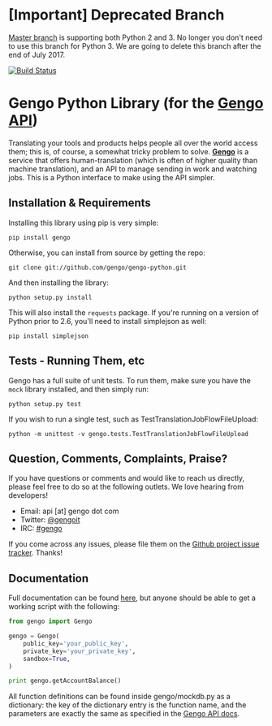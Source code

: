 [Important] Deprecated Branch
======================================================================================================================================================
[Master branch](https://github.com/gengo/gengo-python) is supporting both Python 2 and 3. No longer you don't need to use this branch for Python 3.
We are going to delete this branch after the end of July 2017.

[![Build Status](https://secure.travis-ci.org/gengo/gengo-python.png)](http://travis-ci.org/gengo/gengo-python)

Gengo Python Library (for the [Gengo API](http://gengo.com/api/))
======================================================================================================================================================
Translating your tools and products helps people all over the world access them; this is, of course, a
somewhat tricky problem to solve. **[Gengo](http://gengo.com/)** is a service that offers human-translation
(which is often of higher quality than machine translation), and an API to manage sending in work and watching
jobs. This is a Python interface to make using the API simpler.

Installation & Requirements
------------------------------------------------------------------------------------------------------------------------------------------------------
Installing this library using pip is very simple:

    pip install gengo

Otherwise, you can install from source by getting the repo:

    git clone git://github.com/gengo/gengo-python.git

And then installing the library:

    python setup.py install

This will also install the `requests` package. If you're running on a version of Python prior to 2.6, you'll need to install simplejson as well:

    pip install simplejson


Tests - Running Them, etc
------------------------------------------------------------------------------------------------------------------------------------------------------
Gengo has a full suite of unit tests. To run them, make sure you have the `mock` library installed, and then simply run:

    python setup.py test

If you wish to run a single test, such as TestTranslationJobFlowFileUpload:

    python -m unittest -v gengo.tests.TestTranslationJobFlowFileUpload


Question, Comments, Complaints, Praise?
------------------------------------------------------------------------------------------------------------------------------------------------------
If you have questions or comments and would like to reach us directly, please feel free to do so at the following outlets. We love hearing from
developers!

* Email: api [at] gengo dot com
* Twitter: [@gengoit](https://twitter.com/gengoit)
* IRC: [#gengo](irc://irc.freenode.net/gengo)

If you come across any issues, please file them on the [Github project issue tracker](https://github.com/gengo/gengo-python/issues). Thanks!


Documentation
------------------------------------------------------------------------------------------------------------------------------------------------------
Full documentation can be found [here](http://developers.gengo.com), but anyone should be able to get a working script with the following:

```python
from gengo import Gengo

gengo = Gengo(
    public_key='your_public_key',
    private_key='your_private_key',
    sandbox=True,
)

print gengo.getAccountBalance()
```

All function definitions can be found inside gengo/mockdb.py as a dictionary: the key of the dictionary entry is the function name, and the parameters
are exactly the same as specified in the [Gengo API docs](http://developers.gengo.com).
